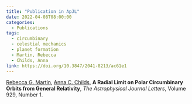 ```yaml
---
title: "Publication in ApJL"
date: 2022-04-08T08:00:00
categories:
  - Publications
tags:
  - circumbinary
  - celestial mechanics
  - planet formation
  - Martin, Rebecca
  - Childs, Anna
link: https://doi.org/10.3847/2041-8213/ac61e1
---
```


[Rebecca G. Martin](/team/martin-rebecca), [Anna C. Childs](/team/childs-anna), **A Radial Limit on Polar Circumbinary Orbits from General Relativity**, *The Astrophysical Journal Letters*, Volume 929, Number 1.
